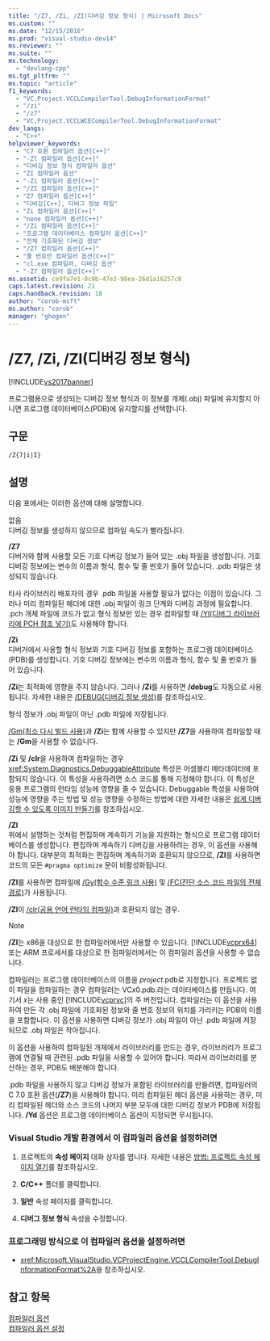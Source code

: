```yaml
---
title: "/Z7, /Zi, /ZI(디버깅 정보 형식) | Microsoft Docs"
ms.custom: ""
ms.date: "12/15/2016"
ms.prod: "visual-studio-dev14"
ms.reviewer: ""
ms.suite: ""
ms.technology: 
  - "devlang-cpp"
ms.tgt_pltfrm: ""
ms.topic: "article"
f1_keywords: 
  - "VC.Project.VCCLCompilerTool.DebugInformationFormat"
  - "/zi"
  - "/z7"
  - "VC.Project.VCCLWCECompilerTool.DebugInformationFormat"
dev_langs: 
  - "C++"
helpviewer_keywords: 
  - "C7 호환 컴파일러 옵션[C++]"
  - "-Zl 컴파일러 옵션[C++]"
  - "디버깅 정보 형식 컴파일러 옵션"
  - "ZI 컴파일러 옵션"
  - "-Zi 컴파일러 옵션[C++]"
  - "/ZI 컴파일러 옵션[C++]"
  - "Z7 컴파일러 옵션[C++]"
  - "디버깅[C++], 디버그 정보 파일"
  - "Zi 컴파일러 옵션[C++]"
  - "none 컴파일러 옵션[C++]"
  - "/Zi 컴파일러 옵션[C++]"
  - "프로그램 데이터베이스 컴파일러 옵션[C++]"
  - "전체 기호화된 디버깅 정보"
  - "/Z7 컴파일러 옵션[C++]"
  - "줄 번호만 컴파일러 옵션[C++]"
  - "cl.exe 컴파일러, 디버깅 옵션"
  - "-Z7 컴파일러 옵션[C++]"
ms.assetid: ce9fa7e1-0c9b-47e3-98ea-26d1a16257c8
caps.latest.revision: 21
caps.handback.revision: 18
author: "corob-msft"
ms.author: "corob"
manager: "ghogen"
---
```

# /Z7, /Zi, /ZI(디버깅 정보 형식)
[!INCLUDE[vs2017banner](../../assembler/inline/includes/vs2017banner.md)]

프로그램용으로 생성되는 디버깅 정보 형식과 이 정보를 개체\(.obj\) 파일에 유지할지 아니면 프로그램 데이터베이스\(PDB\)에 유지할지를 선택합니다.  
  
## 구문  
  
```  
/Z{7|i|I}  
```  
  
## 설명  
 다음 표에서는 이러한 옵션에 대해 설명합니다.  
  
 없음  
 디버깅 정보를 생성하지 않으므로 컴파일 속도가 빨라집니다.  
  
 **\/Z7**  
 디버거와 함께 사용할 모든 기호 디버깅 정보가 들어 있는 .obj 파일을 생성합니다.  기호 디버깅 정보에는 변수의 이름과 형식, 함수 및 줄 번호가 들어 있습니다.  .pdb 파일은 생성되지 않습니다.  
  
 타사 라이브러리 배포자의 경우 .pdb 파일을 사용할 필요가 없다는 이점이 있습니다.  그러나 미리 컴파일된 헤더에 대한 .obj 파일이 링크 단계와 디버깅 과정에 필요합니다.  .pch 개체 파일에 코드가 없고 형식 정보만 있는 경우 컴파일할 때 [\/Yl\(디버그 라이브러리에 PCH 참조 넣기\)](../../build/reference/yl-inject-pch-reference-for-debug-library.md)도 사용해야 합니다.  
  
 **\/Zi**  
 디버거에서 사용할 형식 정보와 기호 디버깅 정보를 포함하는 프로그램 데이터베이스\(PDB\)를 생성합니다.  기호 디버깅 정보에는 변수의 이름과 형식, 함수 및 줄 번호가 들어 있습니다.  
  
 **\/Zi**는 최적화에 영향을 주지 않습니다.  그러나 **\/Zi**를 사용하면 **\/debug**도 자동으로 사용됩니다. 자세한 내용은 [\/DEBUG\(디버깅 정보 생성\)](../../build/reference/debug-generate-debug-info.md)를 참조하십시오.  
  
 형식 정보가 .obj 파일이 아닌 .pdb 파일에 저장됩니다.  
  
 [\/Gm\(최소 다시 빌드 사용\)](../../build/reference/gm-enable-minimal-rebuild.md)과 **\/Zi**는 함께 사용할 수 있지만 **\/Z7**을 사용하여 컴파일할 때는 **\/Gm**을 사용할 수 없습니다.  
  
 **\/Zi** 및 **\/clr**을 사용하여 컴파일하는 경우 <xref:System.Diagnostics.DebuggableAttribute> 특성은 어셈블리 메타데이터에 포함되지 않습니다. 이 특성을 사용하려면 소스 코드를 통해 지정해야 합니다.  이 특성은 응용 프로그램의 런타임 성능에 영향을 줄 수 있습니다.  Debuggable 특성을 사용하여 성능에 영향을 주는 방법 및 성능 영향을 수정하는 방법에 대한 자세한 내용은 [쉽게 디버깅할 수 있도록 이미지 만들기](../Topic/Making%20an%20Image%20Easier%20to%20Debug.md)를 참조하십시오.  
  
 **\/ZI**  
 위에서 설명하는 것처럼 편집하며 계속하기 기능을 지원하는 형식으로 프로그램 데이터베이스를 생성합니다.  편집하며 계속하기 디버깅을 사용하려는 경우, 이 옵션을 사용해야 합니다.  대부분의 최적화는 편집하며 계속하기와 호환되지 않으므로, **\/ZI**를 사용하면 코드의 모든 `#pragma optimize` 문이 비활성화됩니다.  
  
 **\/ZI**를 사용하면 컴파일에 [\/Gy\(함수 수준 링크 사용\)](../../build/reference/gy-enable-function-level-linking.md) 및 [\/FC\(진단 소스 코드 파일의 전체 경로\)](../../build/reference/fc-full-path-of-source-code-file-in-diagnostics.md)가 사용됩니다.  
  
 **\/ZI**이 [\/clr\(공용 언어 런타임 컴파일\)](../../build/reference/clr-common-language-runtime-compilation.md)과 호환되지 않는 경우.  
  
> [!NOTE]
>  **\/ZI**는 x86을 대상으로 한 컴파일러에서만 사용할 수 있습니다. [!INCLUDE[vcprx64](../../assembler/inline/includes/vcprx64_md.md)] 또는 ARM 프로세서를 대상으로 한 컴파일러에서는 이 컴파일러 옵션을 사용할 수 없습니다.  
  
 컴파일러는 프로그램 데이터베이스의 이름을 *project*.pdb로 지정합니다.  프로젝트 없이 파일을 컴파일하는 경우 컴파일러는 VC*x*0.pdb.라는 데이터베이스를 만듭니다. 여기서 *x*는 사용 중인 [!INCLUDE[vcprvc](../../build/includes/vcprvc_md.md)]의 주 버전입니다.  컴파일러는 이 옵션을 사용하여 만든 각 .obj 파일에 기호화된 정보와 줄 번호 정보의 위치를 가리키는 PDB의 이름을 포함합니다.  이 옵션을 사용하면 디버깅 정보가 .obj 파일이 아닌 .pdb 파일에 저장되므로 .obj 파일은 작아집니다.  
  
 이 옵션을 사용하여 컴파일된 개체에서 라이브러리를 만드는 경우, 라이브러리가 프로그램에 연결될 때 관련된 .pdb 파일을 사용할 수 있어야 합니다.  따라서 라이브러리를 분산하는 경우, PDB도 배분해야 합니다.  
  
 .pdb 파일을 사용하지 않고 디버깅 정보가 포함된 라이브러리를 만들려면, 컴파일러의 C 7.0 호환 옵션\(**\/Z7**\)을 사용해야 합니다.  미리 컴파일된 헤더 옵션을 사용하는 경우, 미리 컴파일된 헤더와 소스 코드의 나머지 부분 모두에 대한 디버깅 정보가 PDB에 저장됩니다.  **\/Yd** 옵션은 프로그램 데이터베이스 옵션이 지정되면 무시됩니다.  
  
### Visual Studio 개발 환경에서 이 컴파일러 옵션을 설정하려면  
  
1.  프로젝트의 **속성 페이지** 대화 상자를 엽니다.  자세한 내용은 [방법: 프로젝트 속성 페이지 열기](../../misc/how-to-open-project-property-pages.md)를 참조하십시오.  
  
2.  **C\/C\+\+** 폴더를 클릭합니다.  
  
3.  **일반** 속성 페이지를 클릭합니다.  
  
4.  **디버그 정보 형식** 속성을 수정합니다.  
  
### 프로그래밍 방식으로 이 컴파일러 옵션을 설정하려면  
  
-   <xref:Microsoft.VisualStudio.VCProjectEngine.VCCLCompilerTool.DebugInformationFormat%2A>을 참조하십시오.  
  
## 참고 항목  
 [컴파일러 옵션](../../build/reference/compiler-options.md)   
 [컴파일러 옵션 설정](../../build/reference/setting-compiler-options.md)